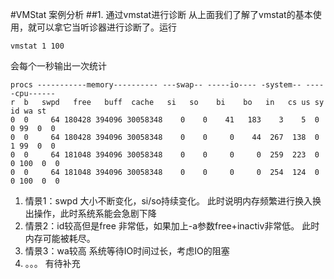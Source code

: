 #VMStat 案例分析
##1. 通过vmstat进行诊断
从上面我们了解了vmstat的基本使用，就可以拿它当听诊器进行诊断了。运行

    vmstat 1 100
    
会每个一秒输出一次统计

    procs -----------memory---------- ---swap-- -----io---- -system-- -----cpu------
    r  b   swpd   free   buff  cache   si   so    bi    bo   in   cs us sy id wa st
    0  0     64 180428 394096 30058348    0    0    41   183    3    5  0  0 99  0  0
    0  0     64 180428 394096 30058348    0    0     0    44  267  138  0  1 99  0  0
    0  0     64 181048 394096 30058348    0    0     0     0  259  223  0  0 100  0  0
    0  0     64 181048 394096 30058348    0    0     0     0  254  124  0  0 100  0  0
    
1. 情景1：swpd 大小不断变化，si/so持续变化。
    此时说明内存频繁进行换入换出操作，此时系统系能会急剧下降
2. 情景2：id较高但是free 非常低，如果加上-a参数free+inactiv非常低。
    此时内存可能被耗尽。
3. 情景3：wa较高
    系统等待IO时间过长，考虑IO的阻塞
4. 。。。 有待补充
